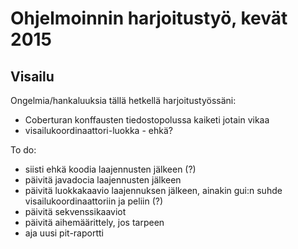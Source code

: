 # Ohjelmoinnin harjoitustyö, kevät 2015

## Visailu

Ongelmia/hankaluuksia tällä hetkellä harjoitustyössäni:
- Coberturan konffausten tiedostopolussa kaiketi jotain vikaa
- visailukoordinaattori-luokka - ehkä?

To do:
- siisti ehkä koodia laajennusten jälkeen (?)
- päivitä javadocia laajennusten jälkeen
- päivitä luokkakaavio laajennuksen jälkeen, ainakin gui:n suhde visailukoordinaattoriin ja peliin (?)
- päivitä sekvenssikaaviot
- päivitä aihemäärittely, jos tarpeen
- aja uusi pit-raportti
